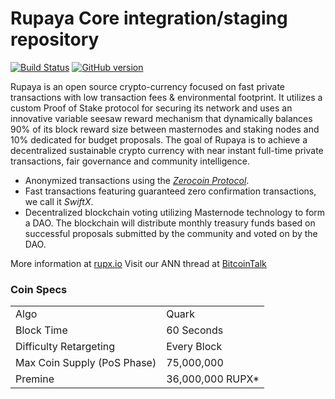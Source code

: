 Rupaya Core integration/staging repository
=====================================

[![Build Status](https://travis-ci.org/Rupaya-Project/Rupaya.svg?branch=master)](https://travis-ci.org/Rupaya-Project/Rupaya) [![GitHub version](https://badge.fury.io/gh/Rupaya-Project%2FPIVX.svg)](https://badge.fury.io/gh/Rupaya-Project%2FPIVX)

Rupaya is an open source crypto-currency focused on fast private transactions with low transaction fees & environmental footprint.  It utilizes a custom Proof of Stake protocol for securing its network and uses an innovative variable seesaw reward mechanism that dynamically balances 90% of its block reward size between masternodes and staking nodes and 10% dedicated for budget proposals. The goal of Rupaya is to achieve a decentralized sustainable crypto currency with near instant full-time private transactions, fair governance and community intelligence.
- Anonymized transactions using the [_Zerocoin Protocol_](http://www.rupx.io/zrupx).
- Fast transactions featuring guaranteed zero confirmation transactions, we call it _SwiftX_.
- Decentralized blockchain voting utilizing Masternode technology to form a DAO. The blockchain will distribute monthly treasury funds based on successful proposals submitted by the community and voted on by the DAO.

More information at [rupx.io](http://www.rupx.io) Visit our ANN thread at [BitcoinTalk]()

### Coin Specs
<table>
<tr><td>Algo</td><td>Quark</td></tr>
<tr><td>Block Time</td><td>60 Seconds</td></tr>
<tr><td>Difficulty Retargeting</td><td>Every Block</td></tr>
<tr><td>Max Coin Supply (PoS Phase)</td><td>75,000,000</td></tr>
<tr><td>Premine</td><td>36,000,000 RUPX*</td></tr>
</table>
